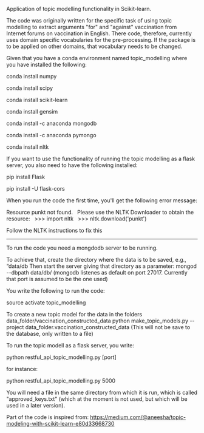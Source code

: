 Application of topic modelling functionality in Scikit-learn.

The code was originally written for the specific task of using topic modelling to extract arguments "for" and "against" vaccination from Internet forums on vaccination in English. There code, therefore, currently uses domain specific vocabularies for the pre-processing. If the package is to be applied on other domains, that vocabulary needs to be changed.

Given that you have a conda environment named topic_modelling where you have installed the following:

conda install numpy

conda install scipy

conda install scikit-learn

conda install gensim

conda install -c anaconda mongodb

conda install -c anaconda pymongo

conda install nltk

If you want to use the functionality of running the topic modelling as a flask server, you also need to have the following installed:

pip install Flask

pip install -U flask-cors

When you run the code the first time, you'll get the following error message:

Resource punkt not found.
  Please use the NLTK Downloader to obtain the resource:
  >>> import nltk
  >>> nltk.download('punkt')

Follow the NLTK instructions to fix this

******
To run the code you need a mongdodb server to be running.

To achieve that, create the directory where the data is to be saved, e.g., “data/db
Then start the server giving that directory as a parameter:
mongod --dbpath data/db/
(mongodb listenes as default on port 27017. Currently that port is assumed to be the one used)

You write the following to run the code:

source activate topic_modelling



To create a new topic model for the data in the folders data_folder/vaccination_constructed_data
python make_topic_models.py --project data_folder.vaccination_constructed_data
(This will not be save to the database, only written to a file)

To run the topic modell as a flask server, you write:

python restful_api_topic_modelling.py [port]

for instance:

python restful_api_topic_modelling.py 5000

You will need a file in the same directory from which it is run, which is called "approved_keys.txt" (which at the moment is not used, but which will be used in a later version).



Part of the code is inspired from:
https://medium.com/@aneesha/topic-modeling-with-scikit-learn-e80d33668730
